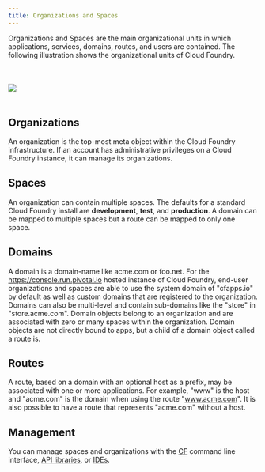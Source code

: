 ```yaml
---
title: Organizations and Spaces
---
```



Organizations and Spaces are the main organizational units in which applications, services, domains, routes, and users are contained. The following illustration shows the organizational units of Cloud Foundry.

<img src="/images/CF-Arch.png" style='margin:50px auto; display: block;'></img>

## <a id='organizations'></a>Organizations ##

An organization is the top-most meta object within the Cloud Foundry infrastructure. If an account has administrative privileges on a Cloud Foundry instance, it can manage its organizations.

## <a id='spaces'></a>Spaces ##

An organization can contain multiple spaces. The defaults for a standard Cloud Foundry install are **development**, **test**, and **production**. A domain can be mapped to multiple spaces but a route can be mapped to only one space.

## <a id='domains'></a>Domains ##

A domain is a domain-name like acme.com or foo.net. For the https://console.run.pivotal.io hosted instance of Cloud Foundry, end-user organizations and spaces are able to use the system domain of "cfapps.io" by default as well as custom domains that are registered to the organization. Domains can also be multi-level and contain sub-domains like the "store" in "store.acme.com". Domain objects belong to an organization and are associated with zero or many spaces within the organization. Domain objects are not directly bound to apps, but a child of a domain object called a route is.

## <a id='routes'></a>Routes ##

A route, based on a domain with an optional host as a prefix, may be associated with one or more applications. For example, "www" is the host and "acme.com" is the domain when using the route "www.acme.com". It is also possible to have a route that represents "acme.com" without a host.

## <a id='managmement'></a>Management ##

You can manage spaces and organizations with the [CF](/docs/using/managing-apps/cf/index.html) command line interface, [API libraries](libs/), or [IDEs](ide/).
